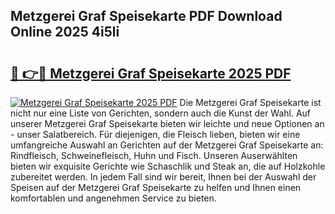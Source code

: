 ## Metzgerei Graf Speisekarte PDF Download Online 2025 4i5li

# <h2><a href="http://gc8s8ad.nevu.top/?p=Metzgerei+Graf+Speisekarte">🔗 👉🔴 Metzgerei Graf Speisekarte 2025 PDF</a></h2>

[![Metzgerei Graf Speisekarte 2025 PDF](https://i.imgur.com/dBaPXMq.png)](http://gc8s8ad.nevu.top/?p=Metzgerei+Graf+Speisekarte)
Die Metzgerei Graf Speisekarte ist nicht nur eine Liste von Gerichten, sondern auch die Kunst der Wahl. Auf unserer Metzgerei Graf Speisekarte bieten wir leichte und neue Optionen an - unser Salatbereich. Für diejenigen, die Fleisch lieben, bieten wir eine umfangreiche Auswahl an Gerichten auf der Metzgerei Graf Speisekarte an: Rindfleisch, Schweinefleisch, Huhn und Fisch. Unseren Auserwählten bieten wir exquisite Gerichte wie Schaschlik und Steak an, die auf Holzkohle zubereitet werden. In jedem Fall sind wir bereit, Ihnen bei der Auswahl der Speisen auf der Metzgerei Graf Speisekarte zu helfen und Ihnen einen komfortablen und angenehmen Service zu bieten.
